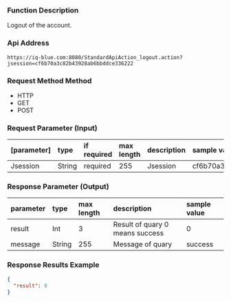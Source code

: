 
### Function Description

Logout of the account.

### Api Address
```HTTP
https://iq-blue.com:8080/StandardApiAction_logout.action?jsession=cf6b70a3c82b43928ab6bbddce336222
```
### Request Method Method

- HTTP 
- GET 
- POST

### Request Parameter (Input)
| [parameter] |  type |  if required | max length  | description  | sample value  |
| :------------ | :------------ | :------------ | :------------ | :------------ | :------------ |
| Jsession  |  String | required | 255 | Jsession  |cf6b70a3c82b43928ab6bbddce336222  |

### Response Parameter (Output)
| parameter     |  type         |  max length   | description   | sample value  |
| :------------ | :------------ | :------------ | :------------ | :------------ |
| result  |  Int    |   3   | Result of quary 0 means success  | 0|
| message |  String |   255 | Message of quary                 | success|

### Response Results Example

```JSON
{
  "result": 0
}
```